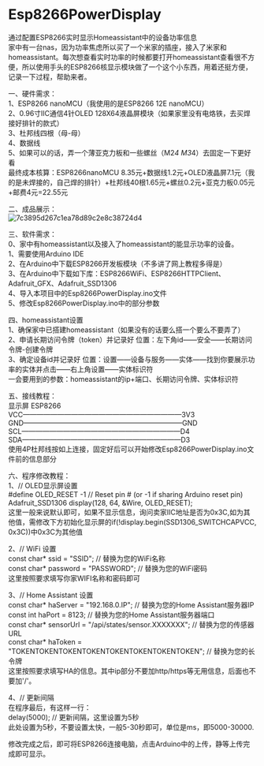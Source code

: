 # Esp8266PowerDisplay
通过配置ESP8266实时显示Homeassistant中的设备功率信息  
家中有一台nas，因为功率焦虑所以买了一个米家的插座，接入了米家和homeassistant。每次想查看实时功率的时候都要打开homeassistant查看很不方便，所以使用手头的ESP8266核显示模块做了一个这个小东西，用着还挺方便，记录一下过程，帮助来者。  
  
一、硬件需求：  
1、ESP8266 nanoMCU（我使用的是ESP8266 12E nanoMCU）  
2、0.96寸IIC通信4针OLED 128X64液晶屏模块（如果家里没有电烙铁，去买焊接好排针的款式）  
3、杜邦线四根（母-母）  
4、数据线  
5、如果可以的话，弄一个薄亚克力板和一些螺丝（M2*4  M3*4）去固定一下更好看  
最终成本核算：ESP8266nanoMCU 8.35元+数据线1.2元+OLED液晶屏7.1元（我的是未焊接的，自己焊的排针）+杜邦线40根1.65元+螺丝0.2元+亚克力板0.05元+邮费4元=22.55元  
  
二、成品展示：  
![7c3895d267c1ea78d89c2e8c38724d4](https://github.com/user-attachments/assets/26852364-e7f5-457a-bb5f-1fa7784d2c1a)  
  
三、软件需求：  
0、家中有homeassistant以及接入了homeassistant的能显示功率的设备。  
1、需要使用Arduino IDE  
2、在Arduino中下载ESP8266开发板模块（不多讲了网上教程多得是）  
3、在Arduino中下载如下库：ESP8266WiFi、ESP8266HTTPClient、Adafruit_GFX、Adafruit_SSD1306  
4、导入本项目中的Esp8266PowerDisplay.ino文件  
5、修改Esp8266PowerDisplay.ino中的部分参数  
  
四、homeassistant设置  
1、确保家中已搭建homeassistant（如果没有的话要么搭一个要么不要弄了）  
2、申请长期访问令牌（token）并记录好  位置：左下角id——安全——长期访问令牌-创建令牌  
3、确定设备id并记录好  位置：设置——设备与服务——实体——找到你要展示功率的实体并点击——右上角设置——实体标识符  
一会要用到的参数：homeassistant的ip+端口、长期访问令牌、实体标识符  
  
五、接线教程：  
显示屏                    ESP8266  
VCC———————————————————————3V3  
GND———————————————————————GND  
SCL———————————————————————D4  
SDA———————————————————————D3  
使用4P杜邦线按如上连接，固定好后可以开始修改Esp8266PowerDisplay.ino文件前的信息部分  
  
六、程序修改教程：  
1、// OLED显示屏设置  
#define OLED_RESET -1 // Reset pin # (or -1 if sharing Arduino reset pin)  
Adafruit_SSD1306 display(128, 64, &Wire, OLED_RESET);  
这里一般来说默认即可，如果不显示信息，询问卖家IIC地址是否为0x3C,如为其他值，需修改下方初始化显示屏的if(!display.begin(SSD1306_SWITCHCAPVCC, 0x3C))中0x3C为其他值  
  
2、// WiFi 设置  
const char* ssid = "SSID"; // 替换为您的WiFi名称  
const char* password = "PASSWORD"; // 替换为您的WiFi密码  
这里按照要求填写你家WIFI名称和密码即可  
  
3、// Home Assistant 设置  
const char* haServer = "192.168.0.IP"; // 替换为您的Home Assistant服务器IP  
const int haPort = 8123; // 替换为您的Home Assistant服务器端口  
const char* sensorUrl = "/api/states/sensor.XXXXXXX"; // 替换为您的传感器URL  
const char* haToken = "TOKENTOKENTOKENTOKENTOKENTOKENTOKENTOKEN"; // 替换为您的长令牌  
这里按照要求填写HA的信息。其中ip部分不要加http/https等无用信息，后面也不要加'/'。  
  
4、// 更新间隔  
在程序最后，有这样一行：  
delay(5000); // 更新间隔，这里设置为5秒  
此处设置为5秒，不要设置太快，一般5-30秒即可，单位是ms，即5000-30000.  
  
修改完成之后，即可将ESP8266连接电脑，点击Arduino中的上传，静等上传完成即可显示。  

